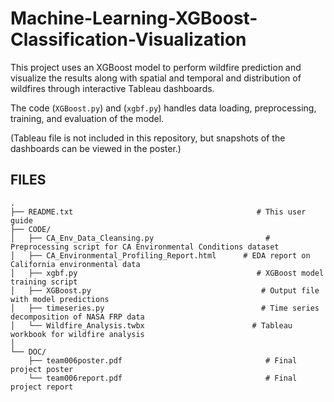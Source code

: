 # Machine-Learning-XGBoost-Classification-Visualization

This project uses an XGBoost model to perform wildfire prediction and visualize the results along with spatial and temporal and distribution of wildfires through interactive Tableau dashboards.

The code (`XGBoost.py`) and (`xgbf.py`) handles data loading, preprocessing, training, and evaluation of the model. 

(Tableau file is not included in this repository, but snapshots of the dashboards can be viewed in the poster.)

FILES
-----
```plaintext
.
├── README.txt 							               # This user guide
├── CODE/
│   ├── CA_Env_Data_Cleansing.py				         # Preprocessing script for CA Environmental Conditions dataset
│   ├── CA_Environmental_Profiling_Report.html		# EDA report on California environmental data
│   ├── xgbf.py							               # XGBoost model training script
│   ├── XGBoost.py							            # Output file with model predictions
│   ├── timeseries.py						            # Time series decomposition of NASA FRP data
│   └── Wildfire_Analysis.twbx					      # Tableau workbook for wildfire analysis
│
└── DOC/
    ├── team006poster.pdf						         # Final project poster
    └── team006report.pdf						         # Final project report
